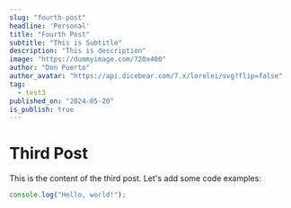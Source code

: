 ```yaml
---
slug: "fourth-post"
headline: 'Personal'
title: "Fourth Post"
subtitle: "This is Subtitle"
description: "This is description"
image: "https://dummyimage.com/720x400"
author: "Don Puerto"
author_avatar: "https://api.dicebear.com/7.x/lorelei/svg?flip=false"
tag:
  - test3
published_on: "2024-05-20"
is_publish: true
---
```


# Third Post

This is the content of the third post. Let's add some code examples:

```javascript
console.log("Hello, world!");
```
